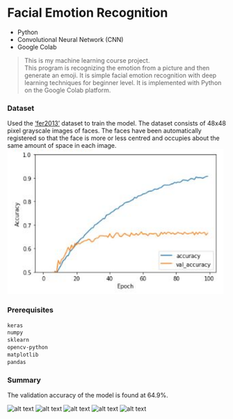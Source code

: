 # Facial Emotion Recognition

  - Python
  - Convolutional Neural Network (CNN) 
  - Google Colab

> This is my machine learning course project.  
> This program is recognizing the emotion from a picture and then generate an emoji.
> It is simple facial emotion recognition with deep learning techniques for beginner level.
> It is implemented with Python on the Google Colab platform.

### Dataset

Used the [‘fer2013’](https://www.kaggle.com/deadskull7/fer2013) dataset to train the model. The dataset consists of 48x48 pixel grayscale images of faces. The faces have been automatically registered so that the face is more or less centred and occupies about the same amount of space in each image.
![picture](summary/acc.png)


### Prerequisites

```sh
keras
numpy
sklearn
opencv-python
matplotlib
pandas
```
### Summary

The validation accuracy of the model is found at 64.9%.

![alt text](https://github.com/esra-polat/facial-emotion-recognition.git/summary/accRes.png?raw=true)
![alt text](https://github.com/esra-polat/facial-emotion-recognition.git/summary/acc.png?raw=true)
![alt text](https://github.com/esra-polat/facial-emotion-recognition.git/summary/conf.png?raw=true)
![alt text](https://github.com/esra-polat/facial-emotion-recognition.git/summary/test2.png?raw=true)
![alt text](https://github.com/esra-polat/facial-emotion-recognition.git/summary/test3.png?raw=true)

[//]: # (These are reference links used in the body of this note and get stripped out when the markdown processor does its job. There is no need to format nicely because it shouldn't be seen. Thanks SO - http://stackoverflow.com/questions/4823468/store-comments-in-markdown-syntax)


   [dill]: <https://github.com/joemccann/dillinger>
   [git-repo-url]: <https://github.com/joemccann/dillinger.git>
   [john gruber]: <http://daringfireball.net>
   [df1]: <http://daringfireball.net/projects/markdown/>
   [markdown-it]: <https://github.com/markdown-it/markdown-it>
   [Ace Editor]: <http://ace.ajax.org>
   [node.js]: <http://nodejs.org>
   [Twitter Bootstrap]: <http://twitter.github.com/bootstrap/>
   [jQuery]: <http://jquery.com>
   [@tjholowaychuk]: <http://twitter.com/tjholowaychuk>
   [express]: <http://expressjs.com>
   [AngularJS]: <http://angularjs.org>
   [Gulp]: <http://gulpjs.com>

   [PlDb]: <https://github.com/joemccann/dillinger/tree/master/plugins/dropbox/README.md>
   [PlGh]: <https://github.com/joemccann/dillinger/tree/master/plugins/github/README.md>
   [PlGd]: <https://github.com/joemccann/dillinger/tree/master/plugins/googledrive/README.md>
   [PlOd]: <https://github.com/joemccann/dillinger/tree/master/plugins/onedrive/README.md>
   [PlMe]: <https://github.com/joemccann/dillinger/tree/master/plugins/medium/README.md>
   [PlGa]: <https://github.com/RahulHP/dillinger/blob/master/plugins/googleanalytics/README.md>
